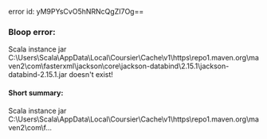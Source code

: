 error id: yM9PYsCvO5hNRNcQgZI7Og==
### Bloop error:

Scala instance jar C:\Users\Scala\AppData\Local\Coursier\Cache\v1\https\repo1.maven.org\maven2\com\fasterxml\jackson\core\jackson-databind\2.15.1\jackson-databind-2.15.1.jar doesn't exist!
#### Short summary: 

Scala instance jar C:\Users\Scala\AppData\Local\Coursier\Cache\v1\https\repo1.maven.org\maven2\com\f...